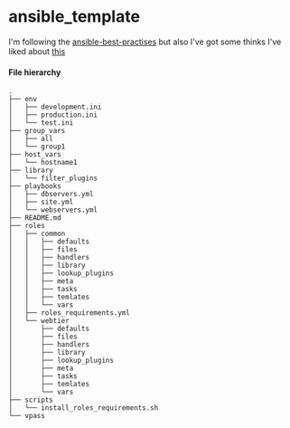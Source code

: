 # ansible_template

I'm following the [ansible-best-practises](http://docs.ansible.com/ansible/playbooks_best_practices.html) but also I've got some thinks I've liked about [this](https://github.com/enginyoyen/ansible-best-practises)

#### File hierarchy

```
.
├── env
│   ├── development.ini
│   ├── production.ini
│   └── test.ini
├── group_vars
│   ├── all
│   └── group1
├── host_vars
│   └── hostname1
├── library
│   └── filter_plugins
├── playbooks
│   ├── dbservers.yml
│   ├── site.yml
│   └── webservers.yml
├── README.md
├── roles
│   ├── common
│   │   ├── defaults
│   │   ├── files
│   │   ├── handlers
│   │   ├── library
│   │   ├── lookup_plugins
│   │   ├── meta
│   │   ├── tasks
│   │   ├── temlates
│   │   └── vars
│   ├── roles_requirements.yml
│   └── webtier
│       ├── defaults
│       ├── files
│       ├── handlers
│       ├── library
│       ├── lookup_plugins
│       ├── meta
│       ├── tasks
│       ├── temlates
│       └── vars
├── scripts
│   └── install_roles_requirements.sh
└── vpass

```
